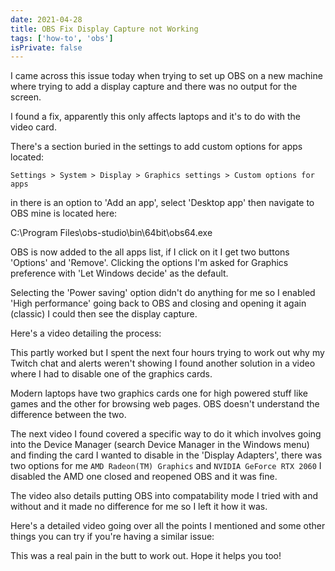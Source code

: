 ```yaml
---
date: 2021-04-28
title: OBS Fix Display Capture not Working
tags: ['how-to', 'obs']
isPrivate: false
---
```


<script>
  import YouTube from '$lib/components/youtube.svelte'
</script>

I came across this issue today when trying to set up OBS on a new
machine where trying to add a display capture and there was no output
for the screen.

I found a fix, apparently this only affects laptops and it's to do
with the video card.

There's a section buried in the settings to add custom options for
apps located:

```text
Settings > System > Display > Graphics settings > Custom options for apps
```

in there is an option to 'Add an app', select 'Desktop app' then
navigate to OBS mine is located here:

C:\Program Files\obs-studio\bin\64bit\obs64.exe

OBS is now added to the all apps list, if I click on it I get two
buttons 'Options' and 'Remove'. Clicking the options I'm asked for
Graphics preference with 'Let Windows decide' as the default.

Selecting the 'Power saving' option didn't do anything for me so I
enabled 'High performance' going back to OBS and closing and opening
it again (classic) I could then see the display capture.

Here's a video detailing the process:

<YouTube youTubeId="5_YnG4j03yE" />

This partly worked but I spent the next four hours trying to work out
why my Twitch chat and alerts weren't showing I found another solution
in a video where I had to disable one of the graphics cards.

Modern laptops have two graphics cards one for high powered stuff like
games and the other for browsing web pages. OBS doesn't understand the
difference between the two.

The next video I found covered a specific way to do it which involves
going into the Device Manager (search Device Manager in the Windows
menu) and finding the card I wanted to disable in the 'Display
Adapters', there was two options for me `AMD Radeon(TM) Graphics` and
`NVIDIA GeForce RTX 2060` I disabled the AMD one closed and reopened
OBS and it was fine.

The video also details putting OBS into compatability mode I tried
with and without and it made no difference for me so I left it how it
was.

<YouTube youTubeId="IexPI3oE4p0" />

Here's a detailed video going over all the points I mentioned and some
other things you can try if you're having a similar issue:

<YouTube youTubeId="FrmcLHFCAiM" />

This was a real pain in the butt to work out. Hope it helps you too!
